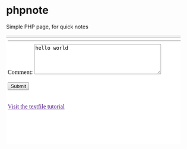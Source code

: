 # phpnote
Simple PHP page, for quick notes

![](https://raw.githubusercontent.com/spartrekus/phpnote/master/phpnote.png)


